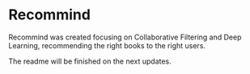 # Recommind

Recommind was created focusing on Collaborative Filtering and Deep Learning, recommending the right books to the right users.

The readme will be finished on the next updates.
